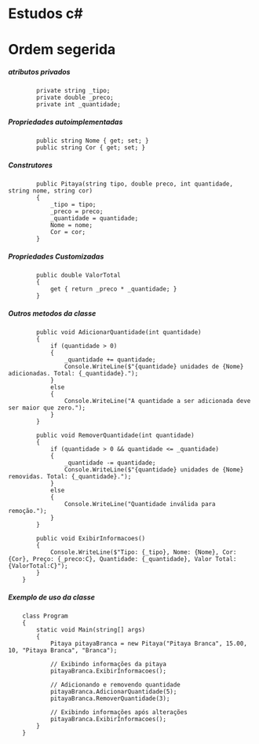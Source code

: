 # Estudos c#

# Ordem segerida
##### atributos privados 
            private string _tipo;
            private double _preco;
            private int _quantidade;

##### Propriedades autoimplementadas
            public string Nome { get; set; }
            public string Cor { get; set; }

##### Construtores
            public Pitaya(string tipo, double preco, int quantidade, string nome, string cor)
            {
                _tipo = tipo;
                _preco = preco;
                _quantidade = quantidade;
                Nome = nome;
                Cor = cor;
            }

##### Propriedades Customizadas 
            public double ValorTotal
            {
                get { return _preco * _quantidade; }
            }
    
##### Outros metodos da classe 
            public void AdicionarQuantidade(int quantidade)
            {
                if (quantidade > 0)
                {
                    _quantidade += quantidade;
                    Console.WriteLine($"{quantidade} unidades de {Nome} adicionadas. Total: {_quantidade}.");
                }
                else
                {
                    Console.WriteLine("A quantidade a ser adicionada deve ser maior que zero.");
                }
            }
        
            public void RemoverQuantidade(int quantidade)
            {
                if (quantidade > 0 && quantidade <= _quantidade)
                {
                    _quantidade -= quantidade;
                    Console.WriteLine($"{quantidade} unidades de {Nome} removidas. Total: {_quantidade}.");
                }
                else
                {
                    Console.WriteLine("Quantidade inválida para remoção.");
                }
            }
        
            public void ExibirInformacoes()
            {
                Console.WriteLine($"Tipo: {_tipo}, Nome: {Nome}, Cor: {Cor}, Preço: {_preco:C}, Quantidade: {_quantidade}, Valor Total: {ValorTotal:C}");
            }
        }
        
##### Exemplo de uso da classe
        class Program
        {
            static void Main(string[] args)
            {
                Pitaya pitayaBranca = new Pitaya("Pitaya Branca", 15.00, 10, "Pitaya Branca", "Branca");
        
                // Exibindo informações da pitaya
                pitayaBranca.ExibirInformacoes();
        
                // Adicionando e removendo quantidade
                pitayaBranca.AdicionarQuantidade(5);
                pitayaBranca.RemoverQuantidade(3);
                
                // Exibindo informações após alterações
                pitayaBranca.ExibirInformacoes();
            }
        }

